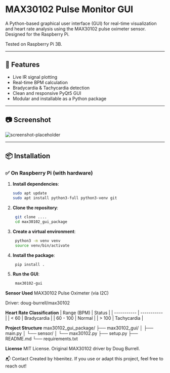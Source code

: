# MAX30102 Pulse Monitor GUI

A Python-based graphical user interface (GUI) for real-time visualization and heart rate analysis using the MAX30102 pulse oximeter sensor.  
Designed for the Raspberry Pi.

Tested on Raspberry Pi 3B.

---

## 🚀 Features

- Live IR signal plotting
- Real-time BPM calculation
- Bradycardia & Tachycardia detection
- Clean and responsive PyQt5 GUI
- Modular and installable as a Python package

---

## 📷 Screenshot

![screenshot-placeholder](https://via.placeholder.com/600x300?text=MAX30102+GUI)

---

## 📦 Installation

### ✅ On Raspberry Pi (with hardware)

1. **Install dependencies**:
   ```bash
   sudo apt update
   sudo apt install python3-full python3-venv git

2. **Clone the repository**:
   ```bash
    git clone ....
    cd max30102_gui_package

3. **Create a virtual environment**:
   ```bash
    python3 -m venv venv
    source venv/bin/activate

4. **Install the package**:
   ```bash
    pip install .

5. **Run the GUI**:
   ```bash
    max30102-gui


**Sensor Used**
MAX30102 Pulse Oximeter (via I2C)

Driver: doug-burrell/max30102

**Heart Rate Classification**
| Range (BPM) | Status      |
| ----------- | ----------- |
| < 60        | Bradycardia |
| 60 - 100    | Normal      |
| > 100       | Tachycardia |


**Project Structure**
max30102_gui_package/
├── max30102_gui/
│   ├── main.py
│   └── sensor/
│       └── max30102.py
├── setup.py
├── README.md
└── requirements.txt

**License**
MIT License.
Original MAX30102 driver by Doug Burrell.

📬 Contact
Created by hbenitez.
If you use or adapt this project, feel free to reach out!








